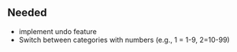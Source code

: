 ## Needed

- implement undo feature
- Switch between categories with numbers (e.g., 1 = 1-9, 2=10-99)

